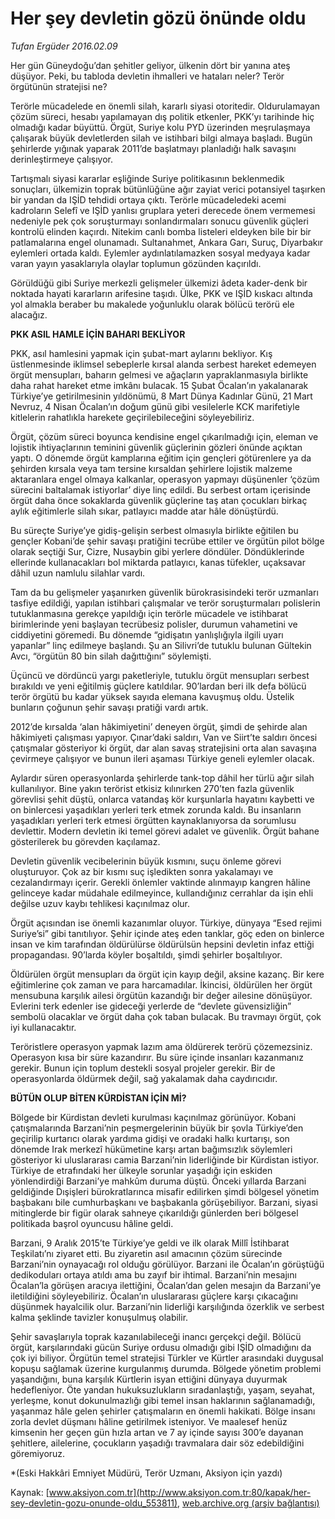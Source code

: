 # Her şey devletin gözü önünde oldu

*Tufan Ergüder 2016.02.09*

<div class="pNewsDetailMainContent ctx_content" itemprop="articleBody">
 <p>
  Her gün Güneydoğu’dan şehitler geliyor, ülkenin dört bir yanına ateş düşüyor. Peki, bu tabloda devletin ihmalleri ve hataları neler? Terör örgütünün stratejisi ne?
 </p>
 <p>
  Terörle mücadelede en önemli silah, kararlı siyasi otoritedir. Oldurulamayan çözüm süreci, hesabı yapılamayan dış politik etkenler, PKK’yı tarihinde hiç olmadığı kadar büyüttü. Örgüt, Suriye kolu PYD üzerinden meşrulaşmaya çalışarak büyük devletlerden silah ve istihbari bilgi almaya başladı. Bugün şehirlerde yığınak yaparak 2011’de başlatmayı planladığı halk savaşını derinleştirmeye çalışıyor.
 </p>
 <p>
  Tartışmalı siyasi kararlar eşliğinde Suriye politikasının beklenmedik sonuçları, ülkemizin toprak bütünlüğüne ağır zayiat verici potansiyel taşırken bir yandan da IŞİD tehdidi ortaya çıktı. Terörle mücadeledeki acemi kadroların Selefî ve IŞİD yanlısı gruplara yeteri derecede önem vermemesi nedeniyle pek çok soruşturmayı sonlandırmaları sonucu güvenlik güçleri kontrolü elinden kaçırdı. Nitekim canlı bomba listeleri eldeyken bile bir bir patlamalarına engel olunamadı. Sultanahmet, Ankara Garı, Suruç, Diyarbakır eylemleri ortada kaldı. Eylemler aydınlatılamazken sosyal medyaya kadar varan yayın yasaklarıyla olaylar toplumun gözünden kaçırıldı.
 </p>
 <p>
  Görüldüğü gibi Suriye merkezli gelişmeler ülkemizi âdeta kader-denk bir noktada hayati kararların arifesine taşıdı. Ülke, PKK ve IŞİD kıskacı altında yol almakla beraber bu makalede yoğunluklu olarak bölücü terörü ele alacağız.
 </p>
 <p>
  <strong>
   PKK ASIL HAMLE İÇİN BAHARI BEKLİYOR
  </strong>
 </p>
 <p>
  PKK, asıl hamlesini yapmak için şubat-mart aylarını bekliyor. Kış üstlenmesinde iklimsel sebeplerle kırsal alanda serbest hareket edemeyen örgüt mensupları, baharın gelmesi ve ağaçların yapraklanmasıyla birlikte daha rahat hareket etme imkânı bulacak. 15 Şubat Öcalan’ın yakalanarak Türkiye’ye getirilmesinin yıldönümü, 8 Mart Dünya Kadınlar Günü, 21 Mart Nevruz, 4 Nisan Öcalan’ın doğum günü gibi vesilelerle KCK marifetiyle kitlelerin rahatlıkla harekete geçirilebileceğini söyleyebiliriz.
 </p>
 <p>
  Örgüt, çözüm süreci boyunca kendisine engel çıkarılmadığı için, eleman ve lojistik ihtiyaçlarının teminini güvenlik güçlerinin gözleri önünde açıktan yaptı. O dönemde örgüt kamplarına eğitim için gençleri götürenlere ya da şehirden kırsala veya tam tersine kırsaldan şehirlere lojistik malzeme aktaranlara engel olmaya kalkanlar, operasyon yapmayı düşünenler ‘çözüm sürecini baltalamak istiyorlar’ diye linç edildi. Bu serbest ortam içerisinde örgüt daha önce sokaklarda güvenlik güçlerine taş atan çocukları birkaç aylık eğitimlerle silah sıkar, patlayıcı madde atar hâle dönüştürdü.
 </p>
 <p>
  Bu süreçte Suriye’ye gidiş-gelişin serbest olmasıyla birlikte eğitilen bu gençler Kobani’de şehir savaşı pratiğini tecrübe ettiler ve örgütün pilot bölge olarak seçtiği Sur, Cizre, Nusaybin gibi yerlere döndüler. Döndüklerinde ellerinde kullanacakları bol miktarda patlayıcı, kanas tüfekler, uçaksavar dâhil uzun namlulu silahlar vardı.
 </p>
 <p>
  Tam da bu gelişmeler yaşanırken güvenlik bürokrasisindeki terör uzmanları tasfiye edildiği, yapılan istihbari çalışmalar ve terör soruşturmaları polislerin tutuklanmasına gerekçe yapıldığı için terörle mücadele ve istihbarat birimlerinde yeni başlayan tecrübesiz polisler, durumun vahametini ve ciddiyetini göremedi. Bu dönemde “gidişatın yanlışlığıyla ilgili uyarı yapanlar” linç edilmeye başlandı. Şu an Silivri’de tutuklu bulunan Gültekin Avcı, “örgütün 80 bin silah dağıttığını” söylemişti.
 </p>
 <p>
  Üçüncü ve dördüncü yargı paketleriyle, tutuklu örgüt mensupları serbest bırakıldı ve yeni eğitilmiş güçlere katıldılar. 90’lardan beri ilk defa bölücü terör örgütü bu kadar yüksek sayıda elemana kavuşmuş oldu. Üstelik bunların çoğunun şehir savaşı pratiği vardı artık.
 </p>
 <p>
  2012’de kırsalda ‘alan hâkimiyetini’ deneyen örgüt, şimdi de şehirde alan hâkimiyeti çalışması yapıyor. Çınar’daki saldırı, Van ve Siirt’te saldırı öncesi çatışmalar gösteriyor ki örgüt, dar alan savaş stratejisini orta alan savaşına çevirmeye çalışıyor ve bunun ileri aşaması Türkiye geneli eylemler olacak.
 </p>
 <p>
  Aylardır süren operasyonlarda şehirlerde tank-top dâhil her türlü ağır silah kullanılıyor. Bine yakın terörist etkisiz kılınırken 270’ten fazla güvenlik görevlisi şehit düştü, onlarca vatandaş kör kurşunlarla hayatını kaybetti ve on binlercesi yaşadıkları yerleri terk etmek zorunda kaldı. Bu insanların yaşadıkları yerleri terk etmesi örgütten kaynaklanıyorsa da sorumlusu devlettir. Modern devletin iki temel görevi adalet ve güvenlik. Örgüt bahane gösterilerek bu görevden kaçılamaz.
 </p>
 <p>
  Devletin güvenlik vecibelerinin büyük kısmını, suçu önleme görevi oluşturuyor. Çok az bir kısmı suç işledikten sonra yakalamayı ve cezalandırmayı içerir. Gerekli önlemler vaktinde alınmayıp kangren hâline gelinceye kadar müdahale edilmeyince, kullandığınız cerrahlar da işin ehli değilse uzuv kaybı tehlikesi kaçınılmaz olur.
 </p>
 <p>
  Örgüt açısından ise önemli kazanımlar oluyor. Türkiye, dünyaya “Esed rejimi Suriye’si” gibi tanıtılıyor. Şehir içinde ateş eden tanklar, göç eden on binlerce insan ve kim tarafından öldürülürse öldürülsün hepsini devletin infaz ettiği propagandası. 90’larda köyler boşaltıldı, şimdi şehirler boşaltılıyor.
 </p>
 <p>
  Öldürülen örgüt mensupları da örgüt için kayıp değil, aksine kazanç. Bir kere eğitimlerine çok zaman ve para harcamadılar. İkincisi, öldürülen her örgüt mensubuna karşılık ailesi örgütün kazandığı bir değer ailesine dönüşüyor. Evlerini terk edenler ise gideceği yerlerde de “devlete güvensizliğin” sembolü olacaklar ve örgüt daha çok taban bulacak. Bu travmayı örgüt, çok iyi kullanacaktır.
 </p>
 <p>
  Teröristlere operasyon yapmak lazım ama öldürerek terörü çözemezsiniz. Operasyon kısa bir süre kazandırır. Bu süre içinde insanları kazanmanız gerekir. Bunun için toplum destekli sosyal projeler gerekir. Bir de operasyonlarda öldürmek değil, sağ yakalamak daha caydırıcıdır.
 </p>
 <p>
  <strong>
   BÜTÜN OLUP BİTEN KÜRDİSTAN İÇİN Mİ?
  </strong>
 </p>
 <p>
  Bölgede bir Kürdistan devleti kurulması kaçınılmaz görünüyor. Kobani çatışmalarında Barzani’nin peşmergelerinin büyük bir şovla Türkiye’den geçirilip kurtarıcı olarak yardıma gidişi ve oradaki halkı kurtarışı, son dönemde Irak merkezî hükümetine karşı artan bağımsızlık söylemleri gösteriyor ki uluslararası camia Barzani’nin liderliğinde bir Kürdistan istiyor. Türkiye de etrafındaki her ülkeyle sorunlar yaşadığı için eskiden yönlendirdiği Barzani’ye mahkûm duruma düştü. Önceki yıllarda Barzani geldiğinde Dışişleri bürokratlarınca misafir edilirken şimdi bölgesel yönetim başbakanı bile cumhurbaşkanı ve başbakanla görüşebiliyor. Barzani, siyasi mitinglerde bir figür olarak sahneye çıkarıldığı günlerden beri bölgesel politikada başrol oyuncusu hâline geldi.
 </p>
 <p>
  Barzani, 9 Aralık 2015’te Türkiye’ye geldi ve ilk olarak Millî İstihbarat Teşkilatı’nı ziyaret etti. Bu ziyaretin asıl amacının çözüm sürecinde Barzani’nin oynayacağı rol olduğu görülüyor. Barzani ile Öcalan’ın görüştüğü dedikoduları ortaya atıldı ama bu zayıf bir ihtimal. Barzani’nin mesajını Öcalan’la görüşen aracıya ilettiğini, Öcalan’dan gelen mesajın da Barzani’ye iletildiğini söyleyebiliriz. Öcalan’ın uluslararası güçlere karşı çıkacağını düşünmek hayalcilik olur. Barzani’nin liderliği karşılığında özerklik ve serbest kalma şeklinde tavizler konuşulmuş olabilir.
 </p>
 <p>
  Şehir savaşlarıyla toprak kazanılabileceği inancı gerçekçi değil. Bölücü örgüt, karşılarındaki gücün Suriye ordusu olmadığı gibi IŞİD olmadığını da çok iyi biliyor. Örgütün temel stratejisi Türkler ve Kürtler arasındaki duygusal kopuşu sağlamak üzerine kurgulanmış durumda. Bölgede yönetim problemi yaşandığını, buna karşılık Kürtlerin isyan ettiğini dünyaya duyurmak hedefleniyor. Öte yandan hukuksuzlukların sıradanlaştığı, yaşam, seyahat, yerleşme, konut dokunulmazlığı gibi temel insan haklarının sağlanamadığı, yaşanmaz hâle gelen şehirler çatışmaların en önemli hakikati. Bölge insanı zorla devlet düşmanı hâline getirilmek isteniyor. Ve maalesef henüz kimsenin her geçen gün hızla artan ve 7 ay içinde sayısı 300’e dayanan şehitlere, ailelerine, çocukların yaşadığı travmalara dair söz edebildiğini göremiyoruz.
 </p>
 <p>
  *(Eski Hakkâri Emniyet Müdürü, Terör Uzmanı, Aksiyon için yazdı)
 </p>
</div>


Kaynak: [www.aksiyon.com.tr](http://www.aksiyon.com.tr:80/kapak/her-sey-devletin-gozu-onunde-oldu_553811), [web.archive.org (arşiv bağlantısı)](http://web.archive.org/web/20160212082738/http://www.aksiyon.com.tr:80/kapak/her-sey-devletin-gozu-onunde-oldu_553811)

